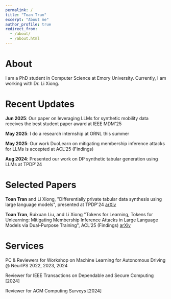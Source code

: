 ```yaml
---
permalink: /
title: "Toan Tran"
excerpt: "About me"
author_profile: true
redirect_from: 
  - /about/
  - /about.html
---
```


About
======
I am a PhD student in Computer Science at Emory University. Currently, I am working with Dr. Li Xiong.
<!-- I have a broad interest in trustworthy machine learning and its applications.  -->

Recent Updates
======
**Jun 2025**: Our paper on leveraging LLMs for synthetic mobility data receives the best student paper award at IEEE MDM'25

**May 2025**: I do a research internship at ORNL this summer

**May 2025**: Our work DuoLearn on mitigating membership inference attacks for LLMs is accepted at ACL'25 (Findings)

**Aug 2024**: Presented our work on DP synthetic tabular generation using LLMs at TPDP'24

<!--**Oct 2023**: Received a NSF travel award for IEEE TPS 2023.

**Sept 2023**: Reviewer for IEEE Transactions on Dependable and Secure Computing

**Aug 2023**: Start my PhD at Emory University, Advisor: [Dr. Li Xiong](https://scholar.google.com/citations?hl=en&user=jJ8BLgsAAAAJ&view_op=list_works&sortby=pubdate)

**June 2023**: PC & reviewer for NeurIPS 2023 Workshop on Machine Learning for Autonomous Driving

**June 2023**: Finished my M.S program at UTC

**Apr 2023**: UTC Graduate Schools Outstanding Graduate Student Award for the academic year 2022-23   -->

Selected Papers
======

**Toan Tran** and Li Xiong, "Differentially private tabular data synthesis using large language models", presented at TPDP'24 [arXiv](https://arxiv.org/abs/2406.01457)

**Toan Tran**, Ruixuan Liu, and Li Xiong "Tokens for Learning, Tokens for Unlearning: Mitigating Membership Inference Attacks in Large Language Models via Dual-Purpose Training", ACL'25 (Findings) [arXiv](https://arxiv.org/abs/2502.19726)

Services
======

PC & Reviewers for Workshop on Machine Learning for Autonomous Driving @ NeurIPS 2022, 2023, 2024

Reviewer for IEEE Transactions on Dependable and Secure Computing [2024]

Reviewer for ACM Computing Surveys [2024]

